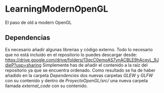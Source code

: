 # LearningModernOpenGL
El paso de old a modern OpenGL

## Dependencias
Es necesario añadir algunas librerias y código externo. Todo lo necesario que no está incluido en el repositorio lo puedes descargar desde:
https://drive.google.com/drive/folders/13qcC0emoAS7ynACBLE9hAcevL_9JdjeP?usp=sharing
Simplemente has de añadir el contenido a la raíz del repositorio ya que se encuentra ordenado.
Como resultado se ha de haber añadido en la carpeta *Dependencies* dos nuevas carpetas *GLEW* y *GLFW* con su contenido y dentro de *ProyectoOpenGL/src/* una nueva carpeta llamada *external_code* con su contenido.
